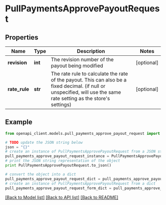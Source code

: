 # PullPaymentsApprovePayoutRequest


## Properties
Name | Type | Description | Notes
------------ | ------------- | ------------- | -------------
**revision** | **int** | The revision number of the payout being modified | [optional] 
**rate_rule** | **str** | The rate rule to calculate the rate of the payout. This can also be a fixed decimal. (if null or unspecified, will use the same rate setting as the store&#39;s settings) | [optional] 

## Example

```python
from openapi_client.models.pull_payments_approve_payout_request import PullPaymentsApprovePayoutRequest

# TODO update the JSON string below
json = "{}"
# create an instance of PullPaymentsApprovePayoutRequest from a JSON string
pull_payments_approve_payout_request_instance = PullPaymentsApprovePayoutRequest.from_json(json)
# print the JSON string representation of the object
print PullPaymentsApprovePayoutRequest.to_json()

# convert the object into a dict
pull_payments_approve_payout_request_dict = pull_payments_approve_payout_request_instance.to_dict()
# create an instance of PullPaymentsApprovePayoutRequest from a dict
pull_payments_approve_payout_request_form_dict = pull_payments_approve_payout_request.from_dict(pull_payments_approve_payout_request_dict)
```
[[Back to Model list]](../README.md#documentation-for-models) [[Back to API list]](../README.md#documentation-for-api-endpoints) [[Back to README]](../README.md)


